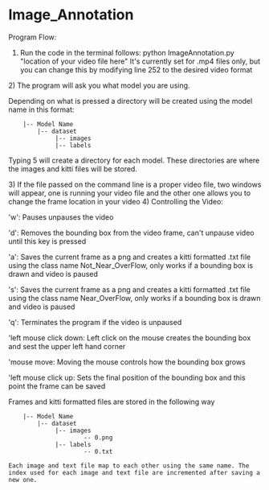 # Image_Annotation

Program Flow:

1) Run the code in the terminal follows: python ImageAnnotation.py "location of your video file here"
   It's currently set for .mp4 files only, but you can change this by modifying line 252 to the desired video format
<head>
2) The program will ask you what model you are using.
</head>
<p style="text-align:left;">Depending on what is pressed a directory will be created using the model name in this format:</p>
  
      	|-- Model Name
		    |-- dataset
			     |-- images
			     |-- labels

<p style="text-align:left;">Typing 5 will create a directory for each model. These directories are where the images and kitti files will be stored.</p>
<head>
3) If the file passed on the command line is a proper video file, two windows will appear, one is running your video file and the other one allows you to change the frame location in your video
</head>
<head>
4) Controlling the Video:
</head>
<p style="text-align:left;">'w': Pauses unpauses the video</p>
<p style="text-align:left;">'d': Removes the bounding box from the video frame, can't unpause video until this key is pressed</p>
<p style="text-align:left;">'a': Saves the current frame as a png and creates a kitti formatted .txt file using the class name Not_Near_OverFlow, only works if a bounding box is drawn and video is paused</p>
<p style="text-align:left;">'s': Saves the current frame as a png and creates a kitti formatted .txt file using the class name Near_OverFlow, only works if a bounding box is drawn and video is paused</p>
<p style="text-align:left;">'q': Terminates the program if the video is unpaused</p>
<p style="text-align:left;">'left mouse click down: Left click on the mouse creates the bounding box and sest the upper left hand corner</p>
<p style="text-align:left;">'mouse move: Moving the mouse controls how the bounding box grows</p>
<p style="text-align:left;">'left mouse click up: Sets the final position of the bounding box and this point the frame can be saved</p>
   
   Frames and kitti formatted files are stored in the following way
  
  
      	|-- Model Name
		    |-- dataset
			     |-- images
		                 -- 0.png
			     |-- labels
                         -- 0.txt
              
    Each image and text file map to each other using the same name. The index used for each image and text file are incremented after saving a new one.

